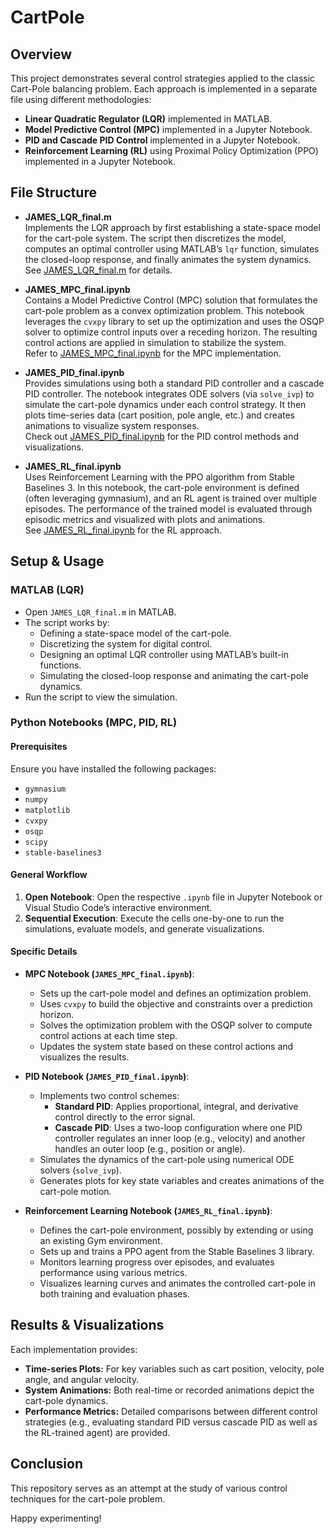 # CartPole

## Overview

This project demonstrates several control strategies applied to the classic Cart-Pole balancing problem. Each approach is implemented in a separate file using different methodologies:

- **Linear Quadratic Regulator (LQR)** implemented in MATLAB.
- **Model Predictive Control (MPC)** implemented in a Jupyter Notebook.
- **PID and Cascade PID Control** implemented in a Jupyter Notebook.
- **Reinforcement Learning (RL)** using Proximal Policy Optimization (PPO) implemented in a Jupyter Notebook.

## File Structure

- **JAMES_LQR_final.m**  
  Implements the LQR approach by first establishing a state-space model for the cart-pole system. The script then discretizes the model, computes an optimal controller using MATLAB’s `lqr` function, simulates the closed-loop response, and finally animates the system dynamics.  
  See [JAMES_LQR_final.m](JAMES_LQR_final.m) for details.

- **JAMES_MPC_final.ipynb**  
  Contains a Model Predictive Control (MPC) solution that formulates the cart-pole problem as a convex optimization problem. This notebook leverages the `cvxpy` library to set up the optimization and uses the OSQP solver to optimize control inputs over a receding horizon. The resulting control actions are applied in simulation to stabilize the system.  
  Refer to [JAMES_MPC_final.ipynb](JAMES_MPC_final.ipynb) for the MPC implementation.

- **JAMES_PID_final.ipynb**  
  Provides simulations using both a standard PID controller and a cascade PID controller. The notebook integrates ODE solvers (via `solve_ivp`) to simulate the cart-pole dynamics under each control strategy. It then plots time-series data (cart position, pole angle, etc.) and creates animations to visualize system responses.  
  Check out [JAMES_PID_final.ipynb](JAMES_PID_final.ipynb) for the PID control methods and visualizations.

- **JAMES_RL_final.ipynb**  
  Uses Reinforcement Learning with the PPO algorithm from Stable Baselines 3. In this notebook, the cart-pole environment is defined (often leveraging gymnasium), and an RL agent is trained over multiple episodes. The performance of the trained model is evaluated through episodic metrics and visualized with plots and animations.  
  See [JAMES_RL_final.ipynb](JAMES_RL_final.ipynb) for the RL approach.

## Setup & Usage

### MATLAB (LQR)
- Open `JAMES_LQR_final.m` in MATLAB.
- The script works by:
  - Defining a state-space model of the cart-pole.
  - Discretizing the system for digital control.
  - Designing an optimal LQR controller using MATLAB’s built-in functions.
  - Simulating the closed-loop response and animating the cart-pole dynamics.
- Run the script to view the simulation.

### Python Notebooks (MPC, PID, RL)

#### Prerequisites
Ensure you have installed the following packages:
- `gymnasium`
- `numpy`
- `matplotlib`
- `cvxpy`
- `osqp`
- `scipy`
- `stable-baselines3`

#### General Workflow
1. **Open Notebook**: Open the respective `.ipynb` file in Jupyter Notebook or Visual Studio Code’s interactive environment.
2. **Sequential Execution**: Execute the cells one-by-one to run the simulations, evaluate models, and generate visualizations.
  
#### Specific Details

- **MPC Notebook (`JAMES_MPC_final.ipynb`)**:
  - Sets up the cart-pole model and defines an optimization problem.
  - Uses `cvxpy` to build the objective and constraints over a prediction horizon.
  - Solves the optimization problem with the OSQP solver to compute control actions at each time step.
  - Updates the system state based on these control actions and visualizes the results.

- **PID Notebook (`JAMES_PID_final.ipynb`)**:
  - Implements two control schemes:
    - **Standard PID**: Applies proportional, integral, and derivative control directly to the error signal.
    - **Cascade PID**: Uses a two-loop configuration where one PID controller regulates an inner loop (e.g., velocity) and another handles an outer loop (e.g., position or angle).
  - Simulates the dynamics of the cart-pole using numerical ODE solvers (`solve_ivp`).
  - Generates plots for key state variables and creates animations of the cart-pole motion.

- **Reinforcement Learning Notebook (`JAMES_RL_final.ipynb`)**:
  - Defines the cart-pole environment, possibly by extending or using an existing Gym environment.
  - Sets up and trains a PPO agent from the Stable Baselines 3 library.
  - Monitors learning progress over episodes, and evaluates performance using various metrics.
  - Visualizes learning curves and animates the controlled cart-pole in both training and evaluation phases.

## Results & Visualizations

Each implementation provides:
- **Time-series Plots:** For key variables such as cart position, velocity, pole angle, and angular velocity.
- **System Animations:** Both real-time or recorded animations depict the cart-pole dynamics.
- **Performance Metrics:** Detailed comparisons between different control strategies (e.g., evaluating standard PID versus cascade PID as well as the RL-trained agent) are provided.

## Conclusion

This repository serves as an attempt at the study of various control techniques for the cart-pole problem. 

Happy experimenting!